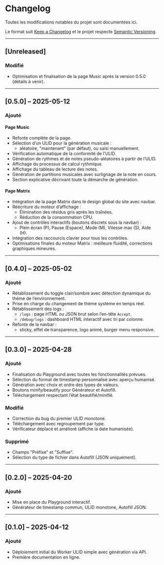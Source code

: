 # Changelog

Toutes les modifications notables du projet sont documentées ici.

Le format suit [Keep a Changelog](https://keepachangelog.com/fr/1.0.0/)
et le projet respecte [Semantic Versioning](https://semver.org/lang/fr/).

---

## [Unreleased]

### Modifié

- Optimisation et finalisation de la page Music après la version 0.5.0 (détails à venir).

---

## [0.5.0] – 2025-05-12

### Ajouté

#### Page Music

- Refonte complète de la page.
- Sélection d’un ULID pour la génération musicale :
  - aléatoire, "maintenant" (par défaut), ou saisi manuellement.
- Vérification automatique de la conformité de l’ULID.
- Génération de rythmes et de notes pseudo-aléatoires à partir de l’ULID.
- Affichage du processus de calcul rythmique.
- Affichage du tableau de lecture des notes.
- Génération de partitions musicales avec surlignage de la note en cours.
- Section explicative décrivant toute la démarche de génération.

#### Page Matrix

- Intégration de la page Matrix dans le design global du site avec navbar.
- Réécriture du moteur d’affichage :
  - Élimination des résidus gris après les traînées.
  - Réduction de la consommation CPU.
- Ajout de contrôles interactifs (boutons discrets sous la navbar) :
  - Plein écran (P), Pause (Espace), Mode (M), Vitesse max (S), Aide (H).
- Intégration des raccourcis clavier pour tous les contrôles.
- Optimisations finales du moteur Matrix : meilleure fluidité, corrections graphiques mineures.

---

## [0.4.0] – 2025-05-02

### Ajouté

- Rétablissement du toggle clair/sombre avec détection dynamique du thème de l’environnement.
- Prise en charge du changement de thème système en temps réel.
- Rétablissement des logs :
  - `/logs` : page HTML ou JSON brut selon l’en-tête `Accept`.
  - `/debug/logs` : dashboard HTML interactif avec tri par colonne.
- Refonte de la navbar :
  - sticky, effet de transparence, logo animé, burger menu responsive.

---

## [0.3.0] – 2025-04-28

### Ajouté

- Finalisation du Playground avec toutes les fonctionnalités prévues.
- Sélection du format de timestamp personnalisé avec aperçu humanisé.
- Génération avec choix et ordre des types de valeurs.
- Boutons minify/beautify pour Générateur et Autofill.
- Téléchargement respectant l’état beautifié/minifié.

### Modifié

- Correction du bug du premier ULID monotone.
- Téléchargement avec regroupement par type.
- Vérificateur déplacé et amélioré (affiche la date humanisée).

### Supprimé

- Champs "Préfixe" et "Suffixe".
- Sélection du type de fichier dans Autofill (JSON uniquement).

---

## [0.2.0] – 2025-04-20

### Ajouté

- Mise en place du Playground interactif.
- Générateur de timestamp commun, ULID monotone, Autofill JSON.

---

## [0.1.0] – 2025-04-12

### Ajouté

- Déploiement initial du Worker ULID simple avec génération via API.
- Première documentation en ligne.
